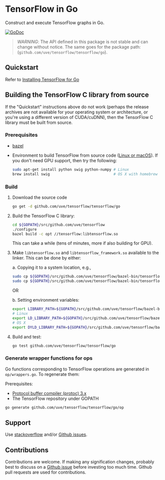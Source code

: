 # TensorFlow in Go

Construct and execute TensorFlow graphs in Go.

[![GoDoc](https://godoc.org/github.com/uve/tensorflow/tensorflow/go?status.svg)](https://godoc.org/github.com/uve/tensorflow/tensorflow/go)

> *WARNING*: The API defined in this package is not stable and can change
> without notice. The same goes for the package path:
> (`github.com/uve/tensorflow/tensorflow/go`).

## Quickstart

Refer to [Installing TensorFlow for Go](https://www.tensorflow.org/install/lang_go)

## Building the TensorFlow C library from source

If the "Quickstart" instructions above do not work (perhaps the release archives
are not available for your operating system or architecture, or you're using a
different version of CUDA/cuDNN), then the TensorFlow C library must be built
from source.

### Prerequisites

-   [bazel](https://www.bazel.build/versions/master/docs/install.html)
-   Environment to build TensorFlow from source code
    ([Linux or macOS](https://www.tensorflow.org/install/source)). If you don't
    need GPU support, then try the following:

    ```sh
    sudo apt-get install python swig python-numpy # Linux
    brew install swig                             # OS X with homebrew
    ```

### Build

1.  Download the source code

    ```sh
    go get -d github.com/uve/tensorflow/tensorflow/go
    ```

2.  Build the TensorFlow C library:

    ```sh
    cd ${GOPATH}/src/github.com/uve/tensorflow
    ./configure
    bazel build -c opt //tensorflow:libtensorflow.so
    ```

    This can take a while (tens of minutes, more if also building for GPU).

3.  Make `libtensorflow.so` and `libtensorflow_framework.so` available to the
    linker. This can be done by either:

    a. Copying it to a system location, e.g.,

    ```sh
    sudo cp ${GOPATH}/src/github.com/uve/tensorflow/bazel-bin/tensorflow/libtensorflow.so /usr/local/lib
    sudo cp ${GOPATH}/src/github.com/uve/tensorflow/bazel-bin/tensorflow/libtensorflow_framework.so /usr/local/lib
    ```

    OR

    b. Setting environment variables:

    ```sh
    export LIBRARY_PATH=${GOPATH}/src/github.com/uve/tensorflow/bazel-bin/tensorflow
    # Linux
    export LD_LIBRARY_PATH=${GOPATH}/src/github.com/uve/tensorflow/bazel-bin/tensorflow
    # OS X
    export DYLD_LIBRARY_PATH=${GOPATH}/src/github.com/uve/tensorflow/bazel-bin/tensorflow
    ```

4.  Build and test:

    ```sh
    go test github.com/uve/tensorflow/tensorflow/go
    ```

### Generate wrapper functions for ops

Go functions corresponding to TensorFlow operations are generated in `op/wrappers.go`. To regenerate them:

Prerequisites:
- [Protocol buffer compiler (protoc) 3.x](https://github.com/google/protobuf/releases/)
- The TensorFlow repository under GOPATH

```sh
go generate github.com/uve/tensorflow/tensorflow/go/op
```

## Support

Use [stackoverflow](http://stackoverflow.com/questions/tagged/tensorflow) and/or
[Github issues](https://github.com/uve/tensorflow/issues).

## Contributions

Contributions are welcome. If making any signification changes, probably best to
discuss on a [Github issue](https://github.com/uve/tensorflow/issues)
before investing too much time. Github pull requests are used for contributions.
